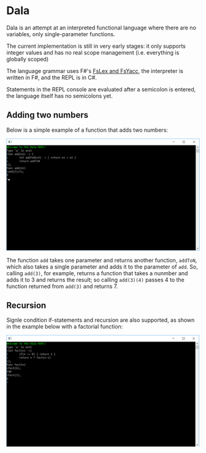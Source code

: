 # Dala

Dala is an attempt at an interpreted functional language where there are no variables, only single-parameter functions.

The current implementation is still in very early stages: it only supports integer values and has no real scope management (i.e. everything is globally scoped)

The language grammar uses F#'s [FsLex and FsYacc](https://fsprojects.github.io/FsLexYacc/), the interpreter is written in F#, and the REPL is in C#. 

Statements in the REPL console are evaluated after a semicolon is entered, the language itself has no semicolons yet.

## Adding two numbers 


Below is a simple example of a function that adds two numbers:

![Example add](/img/add.png)

The function `add` takes one parameter and returns another function, `addToN`, which also takes a single parameter and adds it to the parameter of `add`. So, calling `add(3)`, for example, returns a function that takes a nunmber and adds it to 3 and returns the result; so calling `add(3)(4)` passes 4 to the function returned from `add(3)` and returns 7.

## Recursion

Signle condition if-statements and recursion are also supported, as shown in the example below with a factorial function:

![Example add](/img/factorial.png)
